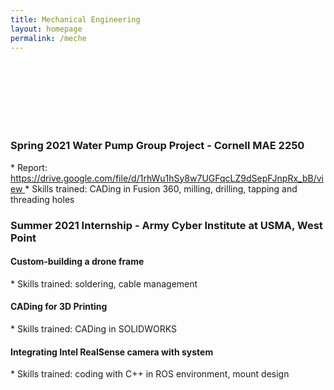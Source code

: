 ```yaml
---
title: Mechanical Engineering
layout: homepage
permalink: /meche
---
```


<br>
<br>
<br>
<br>
<br>
<br>

<h3> 
  Spring 2021 Water Pump Group Project - Cornell MAE 2250
</h3>

<!---
<h4> 
  Product Photos
</h4>
--->
<body> 
  * Report: <a href= "https://drive.google.com/file/d/1rhWu1hSy8w7UGFqcLZ9dSepFJnpRx_bB/view" target="_blank"> https://drive.google.com/file/d/1rhWu1hSy8w7UGFqcLZ9dSepFJnpRx_bB/view </a>
  * Skills trained: CADing in Fusion 360, milling, drilling, tapping and threading holes
</body>



<h3> 
  Summer 2021 Internship - Army Cyber Institute at USMA, West Point 
</h3>

<h4> 
  Custom-building a drone frame
</h4>
<body> 
  * Skills trained: soldering, cable management
</body>

<h4> 
  CADing for 3D Printing
</h4>
<body>   
  * Skills trained: CADing in SOLIDWORKS
</body>

<h4> 
  Integrating Intel RealSense camera with system
</h4>
<body>   
  * Skills trained: coding with C++ in ROS environment, mount design
</body>

<!---
<h3> 
  Robotics club projects - Combat Robotics @ Cornell
</h3>

<h4> 
  2020-21 Sportsman Robot Subteam Project
</h4>

<h4> 
  Summer 2020 3lb Robot Group Project
</h4>
--->
